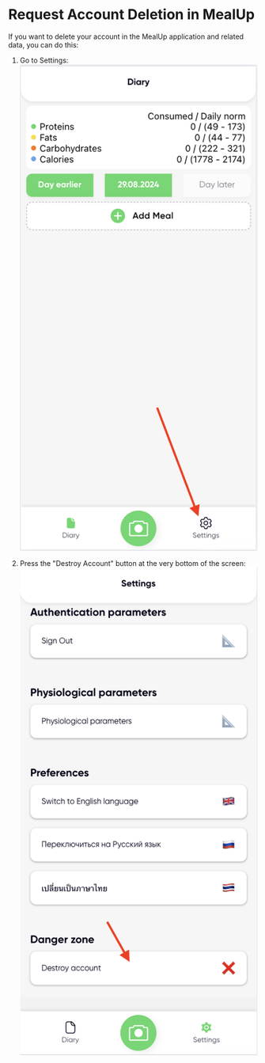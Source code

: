 # Request Account Deletion in MealUp

If you want to delete your account in the MealUp application and related data, you can do this:

1) Go to Settings:
![Go to Settings](./images/screenshot1.png)

2) Press the "Destroy Account" button at the very bottom of the screen:
![Press "Destroy Account"](./images/screenshot2.png)
